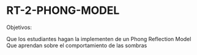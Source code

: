 # RT-2-PHONG-MODEL
Objetivos:

Que los estudiantes hagan la implementen de un Phong Reflection Model
Que aprendan sobre el comportamiento de las sombras

